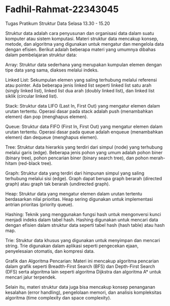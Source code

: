 # Fadhil-Rahmat-22343045
Tugas Pratikum Struktur Data Selasa 13.30 - 15.20

Struktur data adalah cara penyusunan dan organisasi data dalam suatu komputer atau sistem komputasi. Materi struktur data mencakup konsep, metode, dan algoritma yang digunakan untuk mengatur dan mengelola data dengan efisien. Berikut adalah beberapa materi yang umumnya dibahas dalam pembelajaran struktur data:

Array: Struktur data sederhana yang merupakan kumpulan elemen dengan tipe data yang sama, diakses melalui indeks.

Linked List: Sekumpulan elemen yang saling terhubung melalui referensi atau pointer. Ada beberapa jenis linked list seperti linked list satu arah (singly linked list), linked list dua arah (doubly linked list), dan linked list siklik (circular linked list).

Stack: Struktur data LIFO (Last In, First Out) yang mengatur elemen dalam urutan tertentu. Operasi dasar pada stack adalah push (menambahkan elemen) dan pop (menghapus elemen).

Queue: Struktur data FIFO (First In, First Out) yang mengatur elemen dalam urutan tertentu. Operasi dasar pada queue adalah enqueue (menambahkan elemen) dan dequeue (menghapus elemen).

Tree: Struktur data hierarkis yang terdiri dari simpul (node) yang terhubung melalui garis (edge). Beberapa jenis pohon yang umum adalah pohon biner (binary tree), pohon pencarian biner (binary search tree), dan pohon merah-hitam (red-black tree).

Graph: Struktur data yang terdiri dari himpunan simpul yang saling terhubung melalui sisi (edge). Graph dapat berupa graph berarah (directed graph) atau graph tak berarah (undirected graph).

Heap: Struktur data yang mengatur elemen dalam urutan tertentu berdasarkan nilai prioritas. Heap sering digunakan untuk implementasi antrian prioritas (priority queue).

Hashing: Teknik yang menggunakan fungsi hash untuk mengonversi kunci menjadi indeks dalam tabel hash. Hashing digunakan untuk mencari data dengan efisien dalam struktur data seperti tabel hash (hash table) atau hash map.

Trie: Struktur data khusus yang digunakan untuk menyimpan dan mencari string. Trie digunakan dalam aplikasi seperti pengecekan ejaan, penyelesaian otomatis, dan kompresi data.

Grafik dan Algoritma Pencarian: Materi ini mencakup algoritma pencarian dalam grafik seperti Breadth-First Search (BFS) dan Depth-First Search (DFS) serta algoritma lain seperti algoritma Dijkstra dan algoritma A* untuk mencari jalur terpendek.

Selain itu, materi struktur data juga bisa mencakup konsep penanganan kesalahan (error handling), pengelolaan memori, dan analisis kompleksitas algoritma (time complexity dan space complexity).
